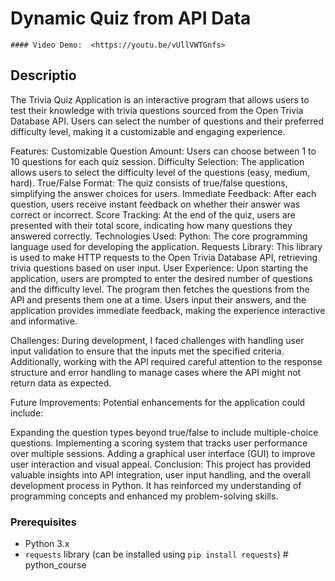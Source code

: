   # Dynamic Quiz from API Data
    #### Video Demo:  <https://youtu.be/vUllVWTGnfs>
   ## Descriptio
The Trivia Quiz Application is an interactive program that allows users to test their knowledge with trivia questions sourced from
the Open Trivia Database API. Users can select the number of questions and their preferred difficulty level, making it a customizable and engaging experience.

Features:
Customizable Question Amount: Users can choose between 1 to 10 questions for each quiz session.
Difficulty Selection: The application allows users to select the difficulty level of the questions (easy, medium, hard).
True/False Format: The quiz consists of true/false questions, simplifying the answer choices for users.
Immediate Feedback: After each question, users receive instant feedback on whether their answer was correct or incorrect.
Score Tracking: At the end of the quiz, users are presented with their total score, indicating how many questions they answered correctly.
Technologies Used:
Python: The core programming language used for developing the application.
Requests Library: This library is used to make HTTP requests to the Open Trivia Database API, retrieving trivia questions based on user input.
User Experience:
Upon starting the application, users are prompted to enter the desired number of questions and the difficulty level. The program then fetches the questions from the API and presents them one at a time. Users input their answers, and the application provides immediate feedback, making the experience interactive and informative.

Challenges:
During development, I faced challenges with handling user input validation to ensure that the inputs met the specified criteria. Additionally, working with the API required careful attention to the response structure and error handling to manage cases where the API might not return data as expected.

Future Improvements:
Potential enhancements for the application could include:

Expanding the question types beyond true/false to include multiple-choice questions.
Implementing a scoring system that tracks user performance over multiple sessions.
Adding a graphical user interface (GUI) to improve user interaction and visual appeal.
Conclusion:
This project has provided valuable insights into API integration, user input handling, and the overall development process in Python. It has reinforced my understanding of programming concepts and enhanced my problem-solving skills.

### Prerequisites

- Python 3.x
- `requests` library (can be installed using `pip install requests`)
#   p y t h o n _ c o u r s e  
 
